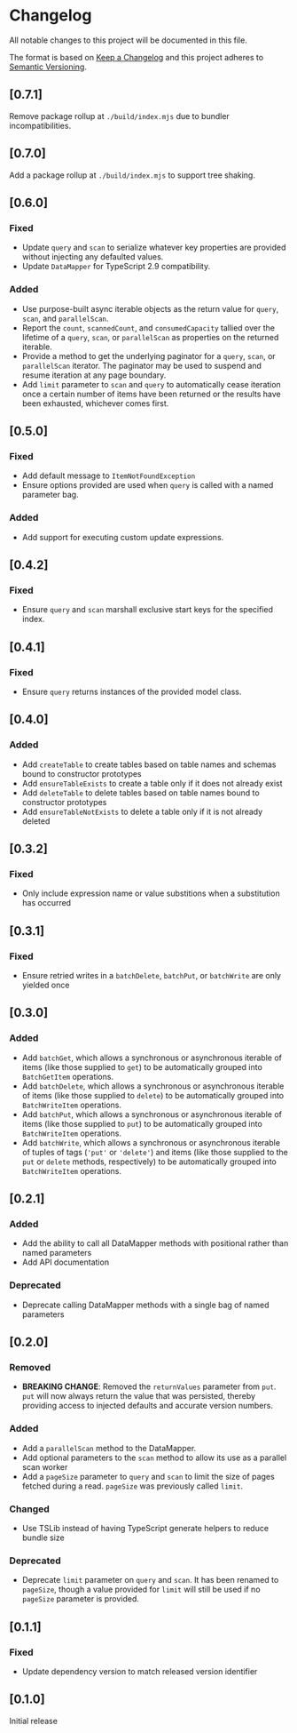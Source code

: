 # Changelog
All notable changes to this project will be documented in this file.

The format is based on [Keep a Changelog](http://keepachangelog.com/en/1.0.0/)
and this project adheres to [Semantic Versioning](http://semver.org/spec/v2.0.0.html).

## [0.7.1]
Remove package rollup at `./build/index.mjs` due to bundler incompatibilities.

## [0.7.0]
Add a package rollup at `./build/index.mjs` to support tree shaking.

## [0.6.0]
### Fixed
 - Update `query` and `scan` to serialize whatever key properties are provided
    without injecting any defaulted values.
 - Update `DataMapper` for TypeScript 2.9 compatibility.

### Added
 - Use purpose-built async iterable objects as the return value for `query`, 
    `scan`, and `parallelScan`.
 - Report the `count`, `scannedCount`, and `consumedCapacity` tallied over the
    lifetime of a `query`, `scan`, or `parallelScan` as properties on the
    returned iterable.
 - Provide a method to get the underlying paginator for a `query`, `scan`, or
    `parallelScan` iterator. The paginator may be used to suspend and resume
    iteration at any page boundary.
 - Add `limit` parameter to `scan` and `query` to automatically cease iteration
    once a certain number of items have been returned or the results have been
    exhausted, whichever comes first.

## [0.5.0]
### Fixed
 - Add default message to `ItemNotFoundException`
 - Ensure options provided are used when `query` is called with a named
    parameter bag.
### Added
 - Add support for executing custom update expressions.

## [0.4.2]
### Fixed
 - Ensure `query` and `scan` marshall exclusive start keys for the specified
    index.

## [0.4.1]
### Fixed
 - Ensure `query` returns instances of the provided model class.

## [0.4.0]
### Added
 - Add `createTable` to create tables based on table names and schemas bound to
    constructor prototypes
 - Add `ensureTableExists` to create a table only if it does not already exist
 - Add `deleteTable` to delete tables based on table names bound to constructor
    prototypes
 - Add `ensureTableNotExists` to delete a table only if it is not already
    deleted

## [0.3.2]
### Fixed
 - Only include expression name or value substitions when a substitution has
    occurred

## [0.3.1]
### Fixed
 - Ensure retried writes in a `batchDelete`, `batchPut`, or `batchWrite` are
    only yielded once

## [0.3.0]
### Added
 - Add `batchGet`, which allows a synchronous or asynchronous iterable of items
    (like those supplied to `get`) to be automatically grouped into
    `BatchGetItem` operations.
 - Add `batchDelete`, which allows a synchronous or asynchronous iterable of
    items (like those supplied to `delete`) to be automatically grouped into
    `BatchWriteItem` operations.
 - Add `batchPut`, which allows a synchronous or asynchronous iterable of
    items (like those supplied to `put`) to be automatically grouped into
    `BatchWriteItem` operations.
 - Add `batchWrite`, which allows a synchronous or asynchronous iterable of
    tuples of tags (`'put'` or `'delete'`) and items (like those supplied to the
    `put` or `delete` methods, respectively) to be automatically grouped into
    `BatchWriteItem` operations.

## [0.2.1]
### Added
 - Add the ability to call all DataMapper methods with positional rather than
    named parameters
 - Add API documentation

### Deprecated
 - Deprecate calling DataMapper methods with a single bag of named parameters

## [0.2.0]
### Removed
 - **BREAKING CHANGE**: Removed the `returnValues` parameter from `put`. `put`
    will now always return the value that was persisted, thereby providing
    access to injected defaults and accurate version numbers.

### Added
 - Add a `parallelScan` method to the DataMapper.
 - Add optional parameters to the `scan` method to allow its use as a parallel
    scan worker
 - Add a `pageSize` parameter to `query` and `scan` to limit the size of pages
    fetched during a read. `pageSize` was previously called `limit`.

### Changed
 - Use TSLib instead of having TypeScript generate helpers to reduce bundle size

### Deprecated
 - Deprecate `limit` parameter on `query` and `scan`. It has been renamed to
    `pageSize`, though a value provided for `limit` will still be used if no
    `pageSize` parameter is provided.

## [0.1.1]
### Fixed
 - Update dependency version to match released version identifier

## [0.1.0]
Initial release

